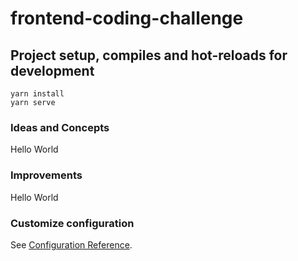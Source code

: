 # frontend-coding-challenge

## Project setup,  compiles and hot-reloads for development
```
yarn install
yarn serve
```

### Ideas and Concepts

Hello World


### Improvements
Hello World

### Customize configuration
See [Configuration Reference](https://cli.vuejs.org/config/).
